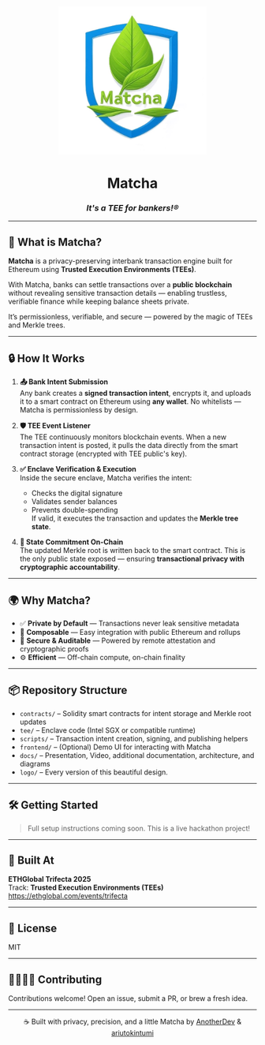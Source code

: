 <p align="center">
  <img src="https://github.com/Another-DevX/ETH-Trifecta/blob/main/logo/matcha.jpg?raw=true" width="300" alt="Matcha logo" />
</p>

<h1 align="center">Matcha</h1>
<h3 align="center"><i>It's a TEE for bankers!®</i></h3>

---

## 🧠 What is Matcha?

**Matcha** is a privacy-preserving interbank transaction engine built for Ethereum using **Trusted Execution Environments (TEEs)**.

With Matcha, banks can settle transactions over a **public blockchain** without revealing sensitive transaction details — enabling trustless, verifiable finance while keeping balance sheets private.

It’s permissionless, verifiable, and secure — powered by the magic of TEEs and Merkle trees.

---

## 🔒 How It Works

1. **📤 Bank Intent Submission**  
   Any bank creates a **signed transaction intent**, encrypts it, and uploads it to a smart contract on Ethereum using **any wallet**. No whitelists — Matcha is permissionless by design.

2. **🛡️ TEE Event Listener**  
   The TEE continuously monitors blockchain events. When a new transaction intent is posted, it pulls the data directly from the smart contract storage (encrypted with TEE public's key).

3. **✅ Enclave Verification & Execution**  
   Inside the secure enclave, Matcha verifies the intent:
   - Checks the digital signature
   - Validates sender balances
   - Prevents double-spending  
   If valid, it executes the transaction and updates the **Merkle tree state**.

4. **🌿 State Commitment On-Chain**  
   The updated Merkle root is written back to the smart contract. This is the only public state exposed — ensuring **transactional privacy with cryptographic accountability**.

---

## 🌍 Why Matcha?

- ✅ **Private by Default** — Transactions never leak sensitive metadata
- 🧩 **Composable** — Easy integration with public Ethereum and rollups
- 🔐 **Secure & Auditable** — Powered by remote attestation and cryptographic proofs
- ⚙️ **Efficient** — Off-chain compute, on-chain finality

---

## 📦 Repository Structure

- `contracts/` – Solidity smart contracts for intent storage and Merkle root updates  
- `tee/` – Enclave code (Intel SGX or compatible runtime)  
- `scripts/` – Transaction intent creation, signing, and publishing helpers  
- `frontend/` – (Optional) Demo UI for interacting with Matcha  
- `docs/` – Presentation, Video, additional documentation, architecture, and diagrams  
- `logo/` – Every version of this beautiful design.  

---

## 🛠️ Getting Started

> Full setup instructions coming soon. This is a live hackathon project!

---

## 🧪 Built At

**ETHGlobal Trifecta 2025**  
Track: **Trusted Execution Environments (TEEs)**  
https://ethglobal.com/events/trifecta

---

## 📄 License

MIT

---

## 🫱🏽‍🫲🏽 Contributing

Contributions welcome! Open an issue, submit a PR, or brew a fresh idea.

---

<p align="center">
  ☕️ Built with privacy, precision, and a little Matcha by <a href="https://x.com/0xAnotherdev" target="_blank">AnotherDev</a> & <a href="https://x.com/ariutokintumi" target="_blank">ariutokintumi</a>
</p>
